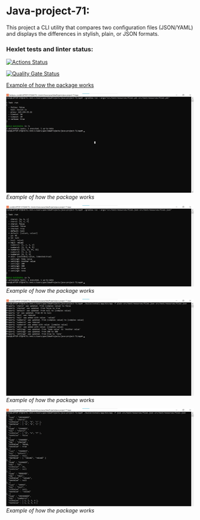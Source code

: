 # Java-project-71:
This project a CLI utility that compares two configuration files (JSON/YAML) and displays the differences in stylish, plain, or JSON formats.

### Hexlet tests and linter status:
[![Actions Status](https://github.com/ZyrT12/java-project-71/actions/workflows/hexlet-check.yml/badge.svg)](https://github.com/ZyrT12/java-project-71/actions)


[![Quality Gate Status](https://sonarcloud.io/api/project_badges/measure?project=ZyrT12_java-project-71&metric=alert_status)](https://sonarcloud.io/summary/new_code?id=ZyrT12_java-project-71)

[Example of how the package works](https://asciinema.org/a/8h0OCq2ZvrvMaK15vcrPBueuZ)

![Example of how the package works (Yml)](image/Task8.png)
_Example of how the package works_

![Example of how the package works (Yml)](image/Task9.png)
_Example of how the package works_

![Example of how the package works (Yml)](image/Task10.png)
_Example of how the package works_

![Example of how the package works (Yml)](image/Task11.png)
_Example of how the package works_